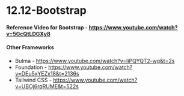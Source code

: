 # 12.12-Bootstrap

#### Reference Video for Bootstrap - https://www.youtube.com/watch?v=5GcQtLDGXy8


#### Other Frameworks 
 - Bulma - https://www.youtube.com/watch?v=IiPQYQT2-wg&t=2s
 - Foundation - https://www.youtube.com/watch?v=DEu5xYEZx18&t=2136s
 - Tailwind CSS - https://www.youtube.com/watch?v=UBOj6rqRUME&t=522s

